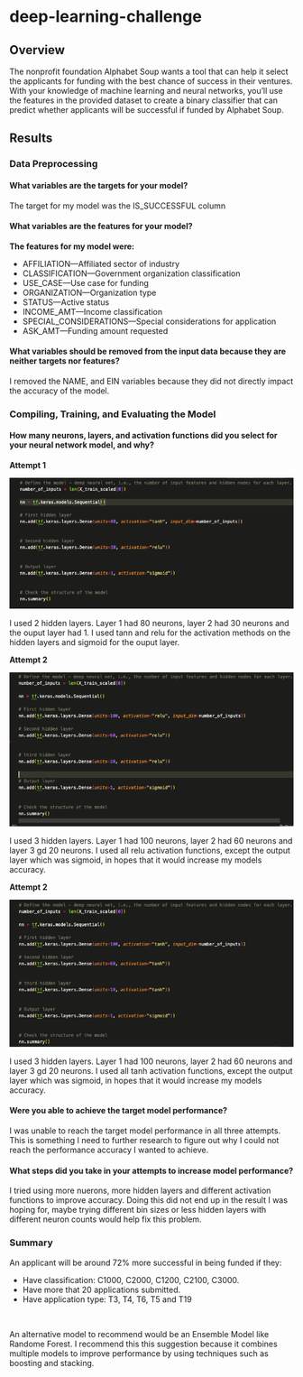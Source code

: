 # deep-learning-challenge

## Overview

The nonprofit foundation Alphabet Soup wants a tool that can help it select the applicants for funding with the best chance of success in their ventures. With your knowledge of machine learning and neural networks, you’ll use the features in the provided dataset to create a binary classifier that can predict whether applicants will be successful if funded by Alphabet Soup.

## Results

### Data Preprocessing

#### What variables are the targets for your model?

The target for my model was the IS_SUCCESSFUL column 

#### What variables are the features for your model?

**The features for my model were:**

- AFFILIATION—Affiliated sector of industry
- CLASSIFICATION—Government organization classification
- USE_CASE—Use case for funding
- ORGANIZATION—Organization type
- STATUS—Active status
- INCOME_AMT—Income classification
- SPECIAL_CONSIDERATIONS—Special considerations for application
- ASK_AMT—Funding amount requested

#### What variables should be removed from the input data because they are neither targets nor features?

I removed the NAME, and EIN variables because they did not directly impact the accuracy of the model.

### Compiling, Training, and Evaluating the Model

#### How many neurons, layers, and activation functions did you select for your neural network model, and why?

**Attempt 1** <br>

![Attempt 1, Model Breakdown](images/Attempt1.png) <br>

I used 2 hidden layers.  Layer 1 had 80 neurons, layer 2 had 30 neurons and the ouput layer had 1.  I used tann and relu for the activation methods on the hidden layers and sigmoid for the ouput layer. <br>

**Attempt 2** <br>

![Attempt 2, Model Breakdown](images/Attemp2.png) <br>

I used 3 hidden layers. Layer 1 had 100 neurons, layer 2 had 60 neurons and layer 3 gd 20 neurons. I used all relu activation functions, except the output layer which was sigmoid, in hopes that it would increase my models accuracy. <br>

**Attempt 2** <br>

![Attempt 2, Model Breakdown](images/Attempt3.png) <br>

I used 3 hidden layers. Layer 1 had 100 neurons, layer 2 had 60 neurons and layer 3 gd 20 neurons. I used all tanh activation functions, except the output layer which was sigmoid, in hopes that it would increase my models accuracy. <br>


#### Were you able to achieve the target model performance?

I was unable to reach the target model performance in all three attempts. This is something I need to further research to figure out why I could not reach the performance accuracy I wanted to achieve. 

#### What steps did you take in your attempts to increase model performance?

I tried using more nuerons, more hidden layers and different activation functions to improve accuracy. Doing this did not end up in the result I was hoping for, maybe trying different bin sizes or less hidden layers with different neuron counts would help fix this problem. 

### Summary

An applicant will be around 72% more successful in being funded if they: <br>
- Have classification: C1000, C2000, C1200, C2100, C3000.
- Have more that 20 applications submitted.
- Have application type: T3, T4, T6, T5 and T19
<br>

An alternative model to recommend would be an Ensemble Model like Randome Forest. I recommend this this suggestion because it combines multiple models to improve performance by using techniques such as boosting and stacking. 

